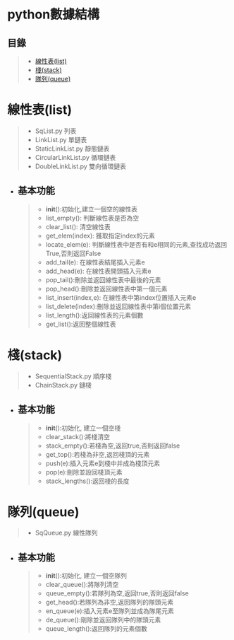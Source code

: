 **python數據結構**
=============
## 目錄
>* [線性表(list)](#線性表(list))
>* [棧(stack)](#棧(stack))
>* [隊列(queue)](#隊列(queue))
# 線性表(list)
>* SqList.py 列表
>* LinkList.py 單鏈表
>* StaticLinkList.py 靜態鏈表
>* CircularLinkList.py 循環鏈表
>* DoubleLinkList.py 雙向循環鏈表
* ## 基本功能
  >* __init__():初始化,建立一個空的線性表
  >* list_empty(): 判斷線性表是否為空
  >* clear_list(): 清空線性表
  >* get_elem(index): 獲取指定index的元素
  >* locate_elem(e): 判斷線性表中是否有和e相同的元素,查找成功返回True,否則返回False
  >* add_tail(e): 在線性表結尾插入元素e
  >* add_head(e): 在線性表開頭插入元素e
  >* pop_tail():刪除並返回線性表中最後的元素
  >* pop_head():刪除並返回線性表中第一個元素
  >* list_insert(index,e): 在線性表中第index位置插入元素e
  >* list_delete(index):刪除並返回線性表中第i個位置元素
  >* list_length():返回線性表的元素個數
  >* get_list():返回整個線性表
# 棧(stack)
>* SequentialStack.py 順序棧
>* ChainStack.py 鏈棧
* ## 基本功能
  >* __init__():初始化, 建立一個空棧
  >* clear_stack():將棧清空
  >* stack_empty():若棧為空,返回true,否則返回false
  >* get_top():若棧為非空,返回棧頂的元素
  >* push(e):插入元素e到棧中并成為棧頂元素
  >* pop(e):刪除並設回棧頂元素
  >* stack_lengths():返回棧的長度
# 隊列(queue)
>* SqQueue.py 線性隊列
* ## 基本功能
  >* __init__():初始化, 建立一個空隊列
  >* clear_queue():將隊列清空
  >* queue_empty():若隊列為空,返回true,否則返回false
  >* get_head():若隊列為非空,返回隊列的隊頭元素
  >* en_queue(e):插入元素e至隊列並成為隊尾元素
  >* de_queue():剛除並返回隊列中的隊頭元素
  >* queue_length():返回隊列的元素個數